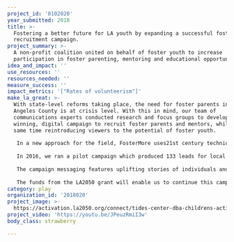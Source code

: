 ```yaml
---
project_id: '8102020'
year_submitted: 2018
title: >-
  Fostering a better future for LA youth by expanding a successful foster family
  recruitment campaign.
project_summary: >-
  A non-profit coalition united on behalf of foster youth to increase
  participation in foster parenting, mentoring and educational opportunities.
idea_and_impact: ''
use_resources: ''
resources_needed: ''
measure_success: ''
impact_metrics: '["Rates of volunteerism"]'
make_la_great: >-
  With state-level reforms taking place, the need for foster parents in Los
  Angeles County is at crisis level. With this in mind, our team of
  communications experts conducted research and focus groups to develop a
  winning, digital campaign to recruit foster parents and mentors, while at the
  same time reintroducing viewers to the potential of foster youth.
   
   In a new approach for the field, FosterMore uses21st century techniques to engage people in the lives of youth in care. This kind of specific targeting works at two levels—at best we have recruited a new person to actively support foster youth, while at the same time we have promoted the larger mission of FosterMore, to change hearts and minds, reducing stigmas for foster youth. 
   
   In 2016, we ran a pilot campaign which produced 133 leads for local agencies at a cost of roughly $68 per lead. To build upon that success, the online media buy began employing predictive analytics and big data to provide accuracy and effectiveness. In 2017, armed with the latest in digital targeting and additional creative content, we produced over 1,800 leads and referred 260 prospective foster parents for just $26,000 (or $14/lead). 
   
   The campaign messaging features uplifting stories of individuals and families whose lives were positively impacted by foster care. Set to the One Direction hit song “The Story of My Life” with voiceover provided by Emmy winning actor Ty Burrell, the moving ads received a prestigious Cynopsis Social Good Award for best ad over 30 seconds and earned FosterMore a commendation from the County Board of Supervisors.
   
   The funds from the LA2050 grant will enable us to continue this campaign for two additional years, reaching and connecting with 500,000 Angelenos, who will view the content during the run of the campaign. Using a conservative estimate, the funding will also generate interest in foster parent opportunities from over 10,000 County residents.
category: play
organization_id: '2018020'
project_image: >-
  https://activation.la2050.org/connect/tides-center-dba-childrens-action-network/tides-center-dba-childrens-action-network.jpg
project_video: 'https://youtu.be/JPeuzRmiI3w'
body_class: strawberry

---
```

